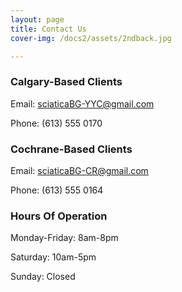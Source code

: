 ```yaml
---
layout: page
title: Contact Us
cover-img: /docs2/assets/2ndback.jpg

---
```

### Calgary-Based Clients

Email: sciaticaBG-YYC@gmail.com

Phone: (613) 555 0170

### Cochrane-Based Clients

Email: sciaticaBG-CR@gmail.com

Phone: (613) 555 0164

### Hours Of Operation

Monday-Friday: 8am-8pm

Saturday: 10am-5pm

Sunday: Closed

